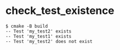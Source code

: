 # check_test_existence

```shell
$ cmake -B build
-- Test 'my_test2' exists
-- Test 'my_test1' exists
-- Test 'my_test2' does not exist
```
